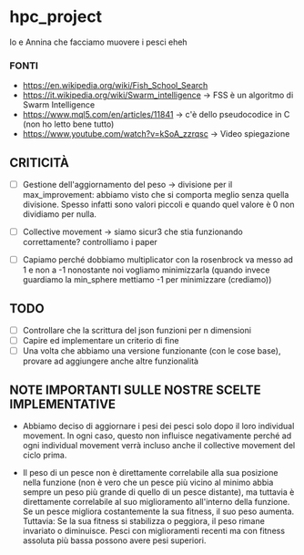 # hpc_project
Io e Annina che facciamo muovere i pesci eheh

### FONTI

- https://en.wikipedia.org/wiki/Fish_School_Search
- https://it.wikipedia.org/wiki/Swarm_intelligence -> FSS è un algoritmo di Swarm Intelligence
- https://www.mql5.com/en/articles/11841 -> c'è dello pseudocodice in C (non ho letto bene tutto)
- https://www.youtube.com/watch?v=kSoA_zzrqsc -> Video spiegazione

## CRITICITÀ

- [ ] Gestione dell'aggiornamento del peso -> divisione per il max_improvement: abbiamo visto che si comporta meglio senza quella divisione. Spesso infatti sono valori piccoli e quando quel valore è 0 non dividiamo per nulla.
 
- [ ] Collective movement -> siamo sicur3 che stia funzionando correttamente? controlliamo i paper
- [ ] Capiamo perché dobbiamo multiplicator con la rosenbrock va messo ad 1 e non a -1 nonostante noi vogliamo minimizzarla (quando invece guardiamo la min_sphere mettiamo -1 per minimizzare (crediamo))

## TODO

- [ ] Controllare che la scrittura del json funzioni per n dimensioni
- [ ] Capire ed implementare un criterio di fine 
- [ ] Una volta che abbiamo una versione funzionante (con le cose base), provare ad aggiungere anche altre funzionalità

## NOTE IMPORTANTI SULLE NOSTRE SCELTE IMPLEMENTATIVE 
- Abbiamo deciso di aggiornare i pesi dei pesci solo dopo il loro individual movement. In ogni caso, questo non influisce negativamente perché ad ogni individual movement verrà incluso anche il collective movement del ciclo prima.

- Il peso di un pesce non è direttamente correlabile alla sua posizione nella funzione (non è vero che un pesce più vicino al minimo abbia sempre un peso più grande di quello di un pesce distante), ma tuttavia è direttamente correlabile al suo miglioramento all'interno della funzione. 
Se un pesce migliora costantemente la sua fitness, il suo peso aumenta. Tuttavia:
Se la sua fitness si stabilizza o peggiora, il peso rimane invariato o diminuisce.
Pesci con miglioramenti recenti ma con fitness assoluta più bassa possono avere pesi superiori.